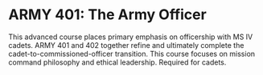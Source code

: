 # ARMY 401: The Army Officer

This advanced course places primary emphasis on officership with MS IV cadets. ARMY 401 and 402 together refine and ultimately complete the cadet-to-commissioned-officer transition. This course focuses on mission command philosophy and ethical leadership. Required for cadets.